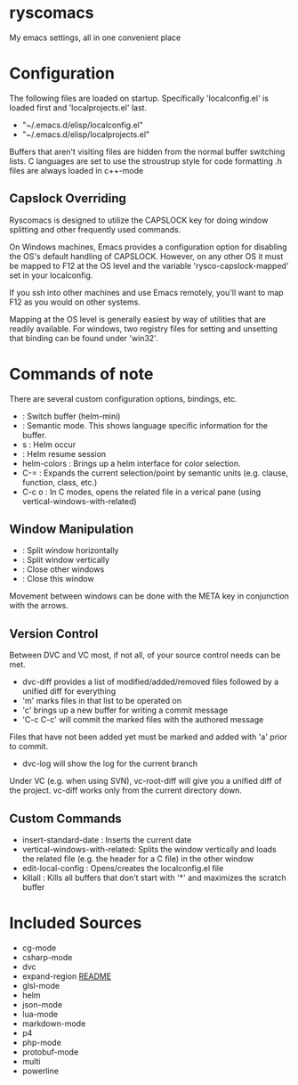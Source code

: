 ryscomacs
=========

My emacs settings, all in one convenient place

# Configuration
The following files are loaded on startup.  Specifically 'localconfig.el' is loaded first and 'localprojects.el' last.
* "~/.emacs.d/elisp/localconfig.el"
* "~/.emacs.d/elisp/localprojects.el"

Buffers that aren't visiting files are hidden from the normal buffer switching lists.
C languages are set to use the stroustrup style for code formatting
.h files are always loaded in c++-mode

## Capslock Overriding
Ryscomacs is designed to utilize the CAPSLOCK key for doing window splitting and other frequently used commands.

On Windows machines, Emacs provides a configuration option for disabling the OS's default handling of CAPSLOCK.  However, on any other OS it must be mapped to F12 at the OS level and the variable 'rysco-capslock-mapped' set in your localconfig.

If you ssh into other machines and use Emacs remotely, you'll want to map F12 as you would on other systems.

Mapping at the OS level is generally easiest by way of utilities that are readily available.  For windows, two registry files for setting and unsetting that binding can be found under 'win32'.

# Commands of note
There are several custom configuration options, bindings, etc.

* <CAPSLOCK><CAPSLOCK> :  Switch buffer (helm-mini)
* <CAPSLOCK><SPC> :  Semantic mode.  This shows language specific information for the buffer.
* <CAPSLOCK>s :  Helm occur
* <CAPSLOCK><RET> :  Helm resume session
* helm-colors :  Brings up a helm interface for color selection.
* C-= :  Expands the current selection/point by semantic units (e.g. clause, function, class, etc.)
* C-c o :  In C modes, opens the related file in a verical pane (using vertical-windows-with-related)

## Window Manipulation

* <CAPSLOCK><DOWN> :  Split window horizontally
* <CAPSLOCK><RIGHT> :  Split window vertically
* <CAPSLOCK><UP> :  Close other windows
* <CAPSLOCK><LEFT> :  Close this window

Movement between windows can be done with the META key in conjunction with the arrows.

## Version Control
Between DVC and VC most, if not all, of your source control needs can be met.

* dvc-diff provides a list of modified/added/removed files followed by a unified diff for everything
* 'm' marks files in that list to be operated on
* 'c' brings up a new buffer for writing a commit message
* 'C-c C-c' will commit the marked files with the authored message

Files that have not been added yet must be marked and added with 'a' prior to commit.

* dvc-log will show the log for the current branch

Under VC (e.g. when using SVN), vc-root-diff will give you a unified diff of the project. vc-diff works only from the current directory down.

## Custom Commands
* insert-standard-date :  Inserts the current date
* vertical-windows-with-related:  Splits the window vertically and loads the related file (e.g. the header for a C file) in the other window
* edit-local-config :  Opens/creates the localconfig.el file
* killall :  Kills all buffers that don't start with '*' and maximizes the scratch buffer

# Included Sources
* cg-mode
* csharp-mode
* dvc
* expand-region [README](elisp/expand-region/README.md)
* glsl-mode
* helm
* json-mode
* lua-mode
* markdown-mode
* p4
* php-mode
* protobuf-mode
* multi
* powerline
